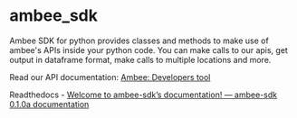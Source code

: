 # ambee_sdk

Ambee SDK for python provides classes and methods to make use of ambee's APIs inside your python code. You can make calls to our apis, get output in dataframe format, make calls to multiple locations and more.

Read our API documentation: [Ambee: Developers tool](https://docs.ambeedata.com/DeveloperTools/)

Readthedocs - [Welcome to ambee-sdk’s documentation! &mdash; ambee-sdk 0.1.0a documentation](https://ambee-sdk.readthedocs.io/en/latest/index.html)